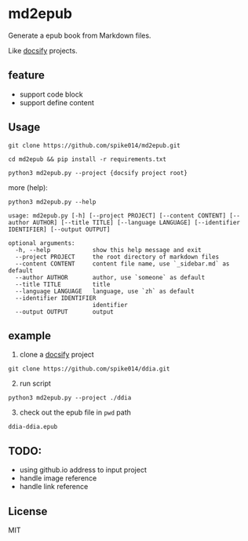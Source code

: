 # md2epub

Generate a epub book from Markdown files.

Like [docsify](https://github.com/docsifyjs/docsify) projects.

## feature

- support code block
- support define content

## Usage

```shell
git clone https://github.com/spike014/md2epub.git
```

```shell
cd md2epub && pip install -r requirements.txt 
```

```shell
python3 md2epub.py --project {docsify project root}
```

more (help):

```shell
python3 md2epub.py --help
```
```
usage: md2epub.py [-h] [--project PROJECT] [--content CONTENT] [--author AUTHOR] [--title TITLE] [--language LANGUAGE] [--identifier IDENTIFIER] [--output OUTPUT]

optional arguments:
  -h, --help            show this help message and exit
  --project PROJECT     the root directory of markdown files
  --content CONTENT     content file name, use `_sidebar.md` as default
  --author AUTHOR       author, use `someone` as default
  --title TITLE         title
  --language LANGUAGE   language, use `zh` as default
  --identifier IDENTIFIER
                        identifier
  --output OUTPUT       output
```

## example

1. clone a [docsify](https://github.com/docsifyjs/docsify) project

```
git clone https://github.com/spike014/ddia.git
```

2. run script

```
python3 md2epub.py --project ./ddia
```

3. check out the epub file in `pwd` path

```
ddia-ddia.epub
```

## TODO:

- using github.io address to input project
- handle image reference
- handle link reference

## License

MIT

